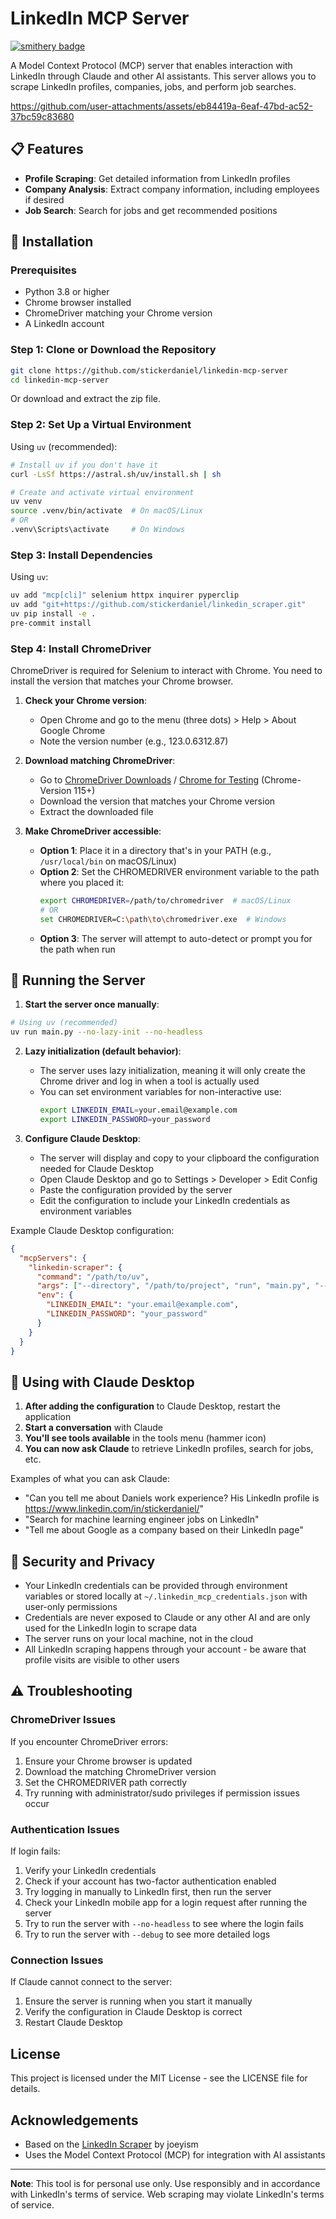 # LinkedIn MCP Server

[![smithery badge](https://smithery.ai/badge/@stickerdaniel/linkedin-mcp-server)](https://smithery.ai/server/@stickerdaniel/linkedin-mcp-server)

A Model Context Protocol (MCP) server that enables interaction with LinkedIn through Claude and other AI assistants. This server allows you to scrape LinkedIn profiles, companies, jobs, and perform job searches.


https://github.com/user-attachments/assets/eb84419a-6eaf-47bd-ac52-37bc59c83680


## 📋 Features

- **Profile Scraping**: Get detailed information from LinkedIn profiles
- **Company Analysis**: Extract company information, including employees if desired
- **Job Search**: Search for jobs and get recommended positions

## 🔧 Installation

### Prerequisites

- Python 3.8 or higher
- Chrome browser installed
- ChromeDriver matching your Chrome version
- A LinkedIn account

### Step 1: Clone or Download the Repository

```bash
git clone https://github.com/stickerdaniel/linkedin-mcp-server
cd linkedin-mcp-server
```

Or download and extract the zip file.

### Step 2: Set Up a Virtual Environment

Using `uv` (recommended):

```bash
# Install uv if you don't have it
curl -LsSf https://astral.sh/uv/install.sh | sh

# Create and activate virtual environment
uv venv
source .venv/bin/activate  # On macOS/Linux
# OR
.venv\Scripts\activate     # On Windows
```

### Step 3: Install Dependencies

Using `uv`:

```bash
uv add "mcp[cli]" selenium httpx inquirer pyperclip
uv add "git+https://github.com/stickerdaniel/linkedin_scraper.git"
uv pip install -e .
pre-commit install
```

### Step 4: Install ChromeDriver

ChromeDriver is required for Selenium to interact with Chrome. You need to install the version that matches your Chrome browser.

1. **Check your Chrome version**:
   - Open Chrome and go to the menu (three dots) > Help > About Google Chrome
   - Note the version number (e.g., 123.0.6312.87)

2. **Download matching ChromeDriver**:
   - Go to [ChromeDriver Downloads](https://chromedriver.chromium.org/downloads) / [Chrome for Testing](https://googlechromelabs.github.io/chrome-for-testing/) (Chrome-Version 115+)
   - Download the version that matches your Chrome version
   - Extract the downloaded file

3. **Make ChromeDriver accessible**:
   - **Option 1**: Place it in a directory that's in your PATH (e.g., `/usr/local/bin` on macOS/Linux)
   - **Option 2**: Set the CHROMEDRIVER environment variable to the path where you placed it:
     ```bash
     export CHROMEDRIVER=/path/to/chromedriver  # macOS/Linux
     # OR
     set CHROMEDRIVER=C:\path\to\chromedriver.exe  # Windows
     ```
   - **Option 3**: The server will attempt to auto-detect or prompt you for the path when run

## 🚀 Running the Server

1. **Start the server once manually**:

```bash
# Using uv (recommended)
uv run main.py --no-lazy-init --no-headless
```

2. **Lazy initialization (default behavior)**:
   - The server uses lazy initialization, meaning it will only create the Chrome driver and log in when a tool is actually used
   - You can set environment variables for non-interactive use:
     ```bash
     export LINKEDIN_EMAIL=your.email@example.com
     export LINKEDIN_PASSWORD=your_password
     ```

3. **Configure Claude Desktop**:
   - The server will display and copy to your clipboard the configuration needed for Claude Desktop
   - Open Claude Desktop and go to Settings > Developer > Edit Config
   - Paste the configuration provided by the server
   - Edit the configuration to include your LinkedIn credentials as environment variables

Example Claude Desktop configuration:
```json
{
  "mcpServers": {
    "linkedin-scraper": {
      "command": "/path/to/uv",
      "args": ["--directory", "/path/to/project", "run", "main.py", "--no-setup"],
      "env": {
        "LINKEDIN_EMAIL": "your.email@example.com",
        "LINKEDIN_PASSWORD": "your_password"
      }
    }
  }
}
```

## 🔄 Using with Claude Desktop

1. **After adding the configuration** to Claude Desktop, restart the application
2. **Start a conversation** with Claude
3. **You'll see tools available** in the tools menu (hammer icon)
4. **You can now ask Claude** to retrieve LinkedIn profiles, search for jobs, etc.

Examples of what you can ask Claude:
- "Can you tell me about Daniels work experience? His LinkedIn profile is https://www.linkedin.com/in/stickerdaniel/"
- "Search for machine learning engineer jobs on LinkedIn"
- "Tell me about Google as a company based on their LinkedIn page"

## 🔐 Security and Privacy

- Your LinkedIn credentials can be provided through environment variables or stored locally at `~/.linkedin_mcp_credentials.json` with user-only permissions
- Credentials are never exposed to Claude or any other AI and are only used for the LinkedIn login to scrape data
- The server runs on your local machine, not in the cloud
- All LinkedIn scraping happens through your account - be aware that profile visits are visible to other users

## ⚠️ Troubleshooting

### ChromeDriver Issues

If you encounter ChromeDriver errors:
1. Ensure your Chrome browser is updated
2. Download the matching ChromeDriver version
3. Set the CHROMEDRIVER path correctly
4. Try running with administrator/sudo privileges if permission issues occur

### Authentication Issues

If login fails:
1. Verify your LinkedIn credentials
2. Check if your account has two-factor authentication enabled
3. Try logging in manually to LinkedIn first, then run the server
4. Check your LinkedIn mobile app for a login request after running the server
5. Try to run the server with `--no-headless` to see where the login fails
6. Try to run the server with `--debug` to see more detailed logs

### Connection Issues

If Claude cannot connect to the server:
1. Ensure the server is running when you start it manually
2. Verify the configuration in Claude Desktop is correct
3. Restart Claude Desktop

## License

This project is licensed under the MIT License - see the LICENSE file for details.

## Acknowledgements

- Based on the [LinkedIn Scraper](https://github.com/joeyism/linkedin_scraper) by joeyism
- Uses the Model Context Protocol (MCP) for integration with AI assistants

---

**Note**: This tool is for personal use only. Use responsibly and in accordance with LinkedIn's terms of service. Web scraping may violate LinkedIn's terms of service.

